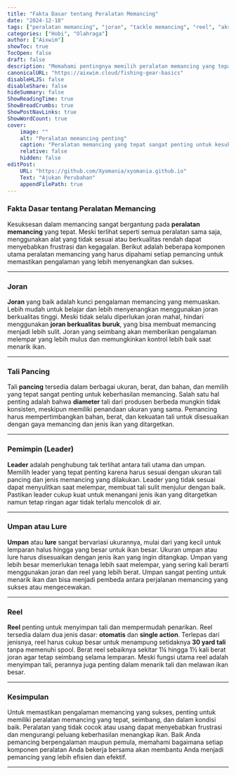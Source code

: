 ```yaml
---
title: "Fakta Dasar tentang Peralatan Memancing"
date: "2024-12-18"
tags: ["peralatan memancing", "joran", "tackle memancing", "reel", "aksesoris memancing"]
categories: ["Hobi", "Olahraga"]
author: ["Aixwim"]
showToc: true
TocOpen: false
draft: false
description: "Memahami pentingnya memilih peralatan memancing yang tepat untuk pengalaman memancing yang sukses, mulai dari joran dan reel hingga tali pancing dan umpan."
canonicalURL: "https://aixwim.cloud/fishing-gear-basics"
disableHLJS: false
disableShare: false
hideSummary: false
ShowReadingTime: true
ShowBreadCrumbs: true
ShowPostNavLinks: true
ShowWordCount: true
cover:
    image: ""
    alt: "Peralatan memancing penting"
    caption: "Peralatan memancing yang tepat sangat penting untuk kesuksesan di atas air."
    relative: false
    hidden: false
editPost:
    URL: "https://github.com/Xyomania/xyomania.github.io"
    Text: "Ajukan Perubahan"
    appendFilePath: true
---
```


### Fakta Dasar tentang Peralatan Memancing

Kesuksesan dalam memancing sangat bergantung pada **peralatan memancing** yang tepat. Meski terlihat seperti semua peralatan sama saja, menggunakan alat yang tidak sesuai atau berkualitas rendah dapat menyebabkan frustrasi dan kegagalan. Berikut adalah beberapa komponen utama peralatan memancing yang harus dipahami setiap pemancing untuk memastikan pengalaman yang lebih menyenangkan dan sukses.

---

### Joran

**Joran** yang baik adalah kunci pengalaman memancing yang memuaskan. Lebih mudah untuk belajar dan lebih menyenangkan menggunakan joran berkualitas tinggi. Meski tidak selalu diperlukan joran mahal, hindari menggunakan **joran berkualitas buruk**, yang bisa membuat memancing menjadi lebih sulit. Joran yang seimbang akan memberikan pengalaman melempar yang lebih mulus dan memungkinkan kontrol lebih baik saat menarik ikan.

---

### Tali Pancing

Tali **pancing** tersedia dalam berbagai ukuran, berat, dan bahan, dan memilih yang tepat sangat penting untuk keberhasilan memancing. Salah satu hal penting adalah bahwa **diameter** tali dari produsen berbeda mungkin tidak konsisten, meskipun memiliki penandaan ukuran yang sama. Pemancing harus mempertimbangkan bahan, berat, dan kekuatan tali untuk disesuaikan dengan gaya memancing dan jenis ikan yang ditargetkan.

---

### Pemimpin (Leader)

**Leader** adalah penghubung tak terlihat antara tali utama dan umpan. Memilih leader yang tepat penting karena harus sesuai dengan ukuran tali pancing dan jenis memancing yang dilakukan. Leader yang tidak sesuai dapat menyulitkan saat melempar, membuat tali sulit menjulur dengan baik. Pastikan leader cukup kuat untuk menangani jenis ikan yang ditargetkan namun tetap ringan agar tidak terlalu mencolok di air.

---

### Umpan atau Lure

**Umpan** atau **lure** sangat bervariasi ukurannya, mulai dari yang kecil untuk lemparan halus hingga yang besar untuk ikan besar. Ukuran umpan atau lure harus disesuaikan dengan jenis ikan yang ingin ditangkap. Umpan yang lebih besar memerlukan tenaga lebih saat melempar, yang sering kali berarti menggunakan joran dan reel yang lebih berat. Umpan sangat penting untuk menarik ikan dan bisa menjadi pembeda antara perjalanan memancing yang sukses atau mengecewakan.

---

### Reel

**Reel** penting untuk menyimpan tali dan mempermudah penarikan. Reel tersedia dalam dua jenis dasar: **otomatis** dan **single action**. Terlepas dari jenisnya, reel harus cukup besar untuk menampung setidaknya **30 yard tali** tanpa memenuhi spool. Berat reel sebaiknya sekitar 1¼ hingga 1½ kali berat joran agar tetap seimbang selama lemparan. Meski fungsi utama reel adalah menyimpan tali, perannya juga penting dalam menarik tali dan melawan ikan besar.

---

### Kesimpulan

Untuk memastikan pengalaman memancing yang sukses, penting untuk memiliki peralatan memancing yang tepat, seimbang, dan dalam kondisi baik. Peralatan yang tidak cocok atau usang dapat menyebabkan frustrasi dan mengurangi peluang keberhasilan menangkap ikan. Baik Anda pemancing berpengalaman maupun pemula, memahami bagaimana setiap komponen peralatan Anda bekerja bersama akan membantu Anda menjadi pemancing yang lebih efisien dan efektif.

---
